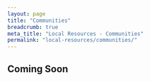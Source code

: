 ```yaml
---
layout: page
title: "Communities"
breadcrumb: true
meta_title: "Local Resources - Communities"
permalink: "local-resources/communities/"
---
```

## Coming Soon
